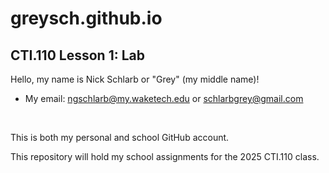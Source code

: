 # greysch.github.io

## CTI.110 Lesson 1: Lab


Hello, my name is Nick Schlarb or "Grey" (my middle name)!
- My email: ngschlarb@my.waketech.edu or schlarbgrey@gmail.com

&nbsp;



This is both my personal and school GitHub account.


This repository will hold my school assignments for the 2025 CTI.110 class.
